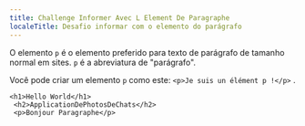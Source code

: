 ```yaml
---
title: Challenge Informer Avec L Element De Paragraphe
localeTitle: Desafio informar com o elemento do parágrafo
---
```

O elemento `p` é o elemento preferido para texto de parágrafo de tamanho normal em sites. `p` é a abreviatura de "parágrafo".

Você pode criar um elemento `p` como este: `<p>Je suis un élément p !</p>` .
```
<h1>Hello World</h1> 
 <h2>ApplicationDePhotosDeChats</h2> 
 <p>Bonjour Paragraphe</p> 

```